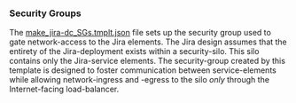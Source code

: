 ### Security Groups

The [make_jira-dc_SGs.tmplt.json](/Templates/make_jira-dc_SGs.tmplt.json) file sets up the security group used to gate network-access to the Jira elements. The Jira design assumes that the entirety of the Jira-deployment exists within a security-silo. This silo contains only the Jira-service elements. The security-group created by this template is designed to foster communication between service-elements while allowing network-ingress and -egress to the silo _only_ through the Internet-facing load-balancer.
